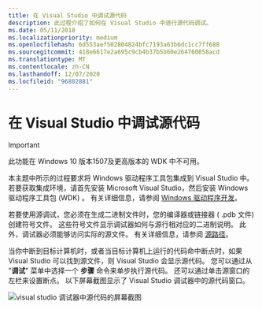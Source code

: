 ```yaml
---
title: 在 Visual Studio 中调试源代码
description: 此过程介绍了如何在 Visual Studio 中进行源代码调试。
ms.date: 05/11/2018
ms.localizationpriority: medium
ms.openlocfilehash: 6d553aef502804824bfc7193a63b6dc1cc7ff688
ms.sourcegitcommit: 418e6617e2a695c9cb4b37b5b60e264760858acd
ms.translationtype: MT
ms.contentlocale: zh-CN
ms.lasthandoff: 12/07/2020
ms.locfileid: "96802881"
---
```

# <a name="source-code-debugging-in-visual-studio"></a>在 Visual Studio 中调试源代码

> [!IMPORTANT]
> 此功能在 Windows 10 版本1507及更高版本的 WDK 中不可用。
>

本主题中所示的过程要求将 Windows 驱动程序工具包集成到 Visual Studio 中。 若要获取集成环境，请首先安装 Microsoft Visual Studio，然后安装 Windows 驱动程序工具包 (WDK) 。 有关详细信息，请参阅 [Windows 驱动程序开发](../index.yml)。

若要使用源调试，您必须在生成二进制文件时，您的编译器或链接器 ( .pdb 文件) 创建符号文件。 这些符号文件显示调试器如何与源行相对应的二进制说明。 此外，调试器必须能够访问实际的源文件。 有关详细信息，请参阅 [源路径](source-path.md)。

当你中断到目标计算机时，或者当目标计算机上运行的代码命中断点时，如果 Visual Studio 可以找到源文件，则 Visual Studio 会显示源代码。 您可以通过从 "**调试**" 菜单中选择一个 **步骤** 命令来单步执行源代码。 还可以通过单击源窗口的左栏来设置断点。 以下屏幕截图显示了 Visual Studio 调试器中的源代码窗口。

![visual studio 调试器中源代码的屏幕截图](images/sourcecodedebuggingvs01.png)

 

